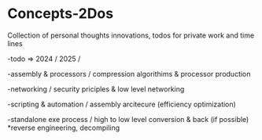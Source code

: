 # Concepts-2Dos
Collection of personal thoughts innovations, todos for private work and time lines

-todo 
=> 2024 / 2025 /

-assembly & processors / compression algorithims & processor production 
    
-networking / security priciples & low level networking 

-scripting & automation / assembly arcitecure (efficiency optimization)

-standalone exe process / high to low level conversion & back (if possible) *reverse engineering, decompiling
